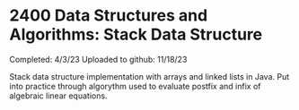 # 2400 Data Structures and Algorithms: Stack Data Structure
Completed: 4/3/23 
Uploaded to github: 11/18/23

Stack data structure implementation with arrays and linked lists in Java.
Put into practice through algorythm used to evaluate postfix and infix of algebraic linear equations.
